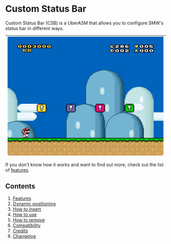# Custom Status Bar

Custom Status Bar (CSB) is a UberASM that allows you to configure SMW's status
bar in different ways.

| ![Customize your status bar](./docs/assets/images/overview.gif) |
| --------------------------------------------------------------- |

If you don't know how it works and want to find out more, check out the list of
[features](./docs/markdown/features.md).

## Contents

1. [Features](./docs/markdown/features.md)
2. [Dynamic positioning](./docs/markdown/dynamic_positioning.md)
3. [How to insert](./docs/markdown/how_to_insert.md)
4. [How to use](./docs/markdown/how_to_use.md)
5. [How to remove](./docs/markdown/how_to_remove.md)
6. [Compatibility](./docs/markdown/compatibility.md)
7. [Credits](./docs/markdown/credits.md)
8. [Changelog](./docs/markdown/changelog.md)

